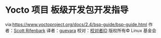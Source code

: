 Yocto 项目 板级开发包开发指导
======

via:https://www.yoctoproject.org/docs/2.4/bsp-guide/bsp-guide.html
作者：[Scott Rifenbark](mailto:srifenbark@gmail.com)
译者：[guevara](https://github.com/guevaraya)
校对：[校对者ID](https://github.com/校对者ID)
版权所有© Linux 基金会
